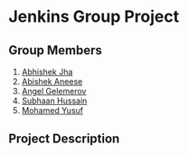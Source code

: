 # Jenkins Group Project

## Group Members

1. [Abhishek Jha]()
2. [Abishek Aneese](https://github.com/AbisheK0726)
3. [Angel Gelemerov]()
4. [Subhaan Hussain]()
5. [Mohamed Yusuf]()

## Project Description
 
